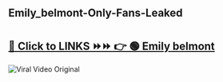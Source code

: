
 ## Emily_belmont-Only-Fans-Leaked

# <h2><a href="https://clipsfans.com/Emily_belmont&ref=git">🔗 Click to LINKS ⏩⏩ 👉 🟢 Emily belmont </a></h2>

<a href="https://clipsfans.com/Emily_belmont&ref=git" rel="nofollow" data-target="animated-image.originalLink"><img src="https://i.ibb.co.com/xMMVF88/686577567.gif" alt="Viral Video Original" style="max-width: 100%; display: inline-block;" data-target="animated-image.originalImage"></a>
